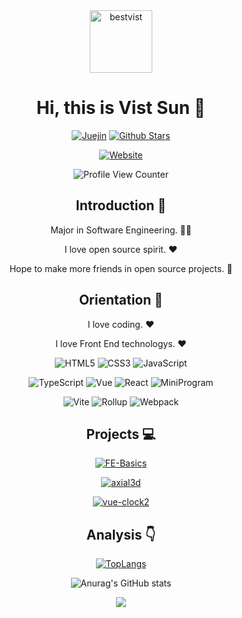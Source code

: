 <div align=center>

<img alt="bestvist" src="./assets/avatar.png" width=100 />

# Hi, this is Vist Sun :wave:

<p>

[![Juejin](https://img.shields.io/badge/juejin-bestvist-1e80ff?logo=bytedance)](https://juejin.cn/user/2225067263270557)
[![Github Stars](https://img.shields.io/github/stars/bestvist?color=faf408&label=github%20stars&logo=github)](https://github.com/bestvist)

</p>

<p>

[![Website](https://img.shields.io/badge/personal%20website-frontendjs-b860ff?logo=html5&logoColor=white&labelColor=red)](https://www.frontendjs.com)

</p>

![Profile View Counter](https://komarev.com/ghpvc/?username=bestvist)

## Introduction :raised_hands:

Major in Software Engineering. :man_technologist:

I love open source spirit. :heart:

Hope to make more friends in open source projects. :eyes:

## Orientation :dart:

I love coding. :heart:

I love Front End technologys. :heart:

<p>

![HTML5](https://img.shields.io/badge/-HTML5-red?logo=html5&logoColor=white)
![CSS3](https://img.shields.io/badge/-CSS3-blue?logo=css3&logoColor=white)
![JavaScript](https://img.shields.io/badge/-JavaScript-yellow?logo=javascript&logoColor=white)

</p>

<p>

![TypeScript](https://img.shields.io/badge/-TypeScript-blue?logo=typescript&logoColor=white)
![Vue](https://img.shields.io/badge/-Vue-34495e?logo=vue.js)
![React](https://img.shields.io/badge/-React-282c34?logo=react)
![MiniProgram](https://img.shields.io/badge/-MiniProgram-07c160?logo=wechat&logoColor=white)

</p>

<p>

![Vite](https://img.shields.io/badge/-Vite-646cff?logo=vite&logoColor=white)
![Rollup](https://img.shields.io/badge/-Rollup-ef3335?logo=rollup.js&logoColor=white)
![Webpack](https://img.shields.io/badge/-Webpack-1a6bac?logo=webpack)

</p>

## Projects :computer:

[![FE-Basics](https://github-readme-stats.vercel.app/api/pin/?username=bestvist&repo=FE-Basics)](https://github.com/bestvist/FE-Basics)

[![axial3d](https://github-readme-stats.vercel.app/api/pin/?username=bestvist&repo=axial3d)](https://github.com/bestvist/axial3d)

[![vue-clock2](https://github-readme-stats.vercel.app/api/pin/?username=bestvist&repo=vue-clock2)](https://github.com/bestvist/vue-clock2)

## Analysis :point_down:

[![TopLangs](https://github-readme-stats.vercel.app/api/top-langs/?username=bestvist&layout=compact)](https://github.com/anuraghazra/github-readme-stats)

![Anurag's GitHub stats](https://github-readme-stats.vercel.app/api?username=bestvist&show_icons=true&bg_color=30,e96443,1bd3e7&title_color=fff&text_color=fff)

![](https://github-profile-trophy.vercel.app/?username=bestvist&theme=flat&column=7&margin-w=10)

</div>

